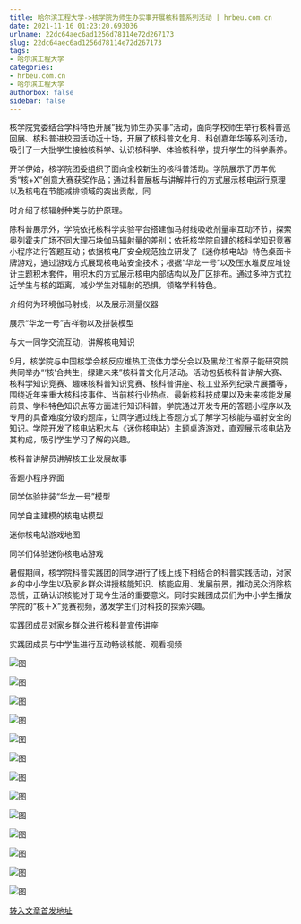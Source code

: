 ```yaml
---
title: 哈尔滨工程大学->核学院为师生办实事开展核科普系列活动 | hrbeu.com.cn
date: 2021-11-16 01:23:20.693036
urlname: 22dc64aec6ad1256d78114e72d267173
slug: 22dc64aec6ad1256d78114e72d267173
tags: 
- 哈尔滨工程大学
categories:
- hrbeu.com.cn
- 哈尔滨工程大学
authorbox: false
sidebar: false
---
```

核学院党委结合学科特色开展“我为师生办实事”活动，面向学校师生举行核科普巡回展、核科普进校园活动近十场，开展了核科普文化月、科创嘉年华等系列活动，吸引了一大批学生接触核科学、认识核科学、体验核科学，提升学生的科学素养。

开学伊始，核学院团委组织了面向全校新生的核科普活动。学院展示了历年优秀“核+X”创意大赛获奖作品；通过科普展板与讲解并行的方式展示核电运行原理以及核电在节能减排领域的突出贡献，同
<!--more-->
时介绍了核辐射种类与防护原理。

除科普展示外，学院依托核科学实验平台搭建伽马射线吸收剂量率互动环节，探索奥列霍夫广场不同大理石块伽马辐射量的差别；依托核学院自建的核科学知识竞赛小程序进行答题互动；依据核电厂安全规范独立研发了《迷你核电站》特色桌面卡牌游戏，通过游戏方式展现核电站安全技术；根据“华龙一号”以及压水堆反应堆设计主题积木套件，用积木的方式展示核电内部结构以及厂区排布。通过多种方式拉近学生与核的距离，减少学生对辐射的恐惧，领略学科特色。

介绍何为环境伽马射线，以及展示测量仪器

展示“华龙一号”吉祥物以及拼装模型

与大一同学交流互动，讲解核电知识

9月，核学院与中国核学会核反应堆热工流体力学分会以及黑龙江省原子能研究院共同举办“‘核’合共生，绿建未来”核科普文化月活动。活动包括核科普讲解大赛、核科学知识竞赛、趣味核科普知识竞赛、核科普讲座、核工业系列纪录片展播等，围绕近年来重大核科技事件、当前核行业热点、最新核科技成果以及未来核能发展前景、学科特色知识点等方面进行知识科普。学院通过开发专用的答题小程序以及专用的具备难度分级的题库，让同学通过线上答题方式了解学习核能与辐射安全的知识。学院开发了核电站积木与《迷你核电站》主题桌游游戏，直观展示核电站及其构成，吸引学生学习了解的兴趣。

核科普讲解员讲解核工业发展故事

答题小程序界面

同学体验拼装“华龙一号”模型

同学自主建模的核电站模型

迷你核电站游戏地图

同学们体验迷你核电站游戏

暑假期间，核学院科普实践团的同学进行了线上线下相结合的科普实践活动，对家乡的中小学生以及家乡群众讲授核能知识、核能应用、发展前景，推动民众消除核恐慌，正确认识核能对于现今生活的重要意义。同时实践团成员们为中小学生播放学院的“核＋X”竞赛视频，激发学生们对科技的探索兴趣。

实践团成员对家乡群众进行核科普宣传讲座

实践团成员与中学生进行互动畅谈核能、观看视频

![图](http://gongxue.cn/__local/F/58/17/197E9527CA61484EE9C47936F8D_C6A81C22_124AA.jpg)

![图](http://gongxue.cn/__local/D/9A/14/EB99FC0D4D38751A5EF08977B39_BB5B561D_1F825.jpg)

![图](http://gongxue.cn/__local/D/81/93/C53078D5C4CF05ACDC8787A6079_1C94397F_224F7.jpg)

![图](http://gongxue.cn/__local/1/CF/10/E5DB53DC54B37A85F705603F8FA_45B7C268_36CAB.jpg)

![图](http://gongxue.cn/__local/2/12/FD/579C78658F2F87D2A0EAB6EB14D_E19965FC_16B88.jpg)

![图](http://gongxue.cn/__local/C/A4/F7/21B0612BE9703A573B4A0C7C8D9_CDF3E6A6_18F71.jpg)

![图](http://gongxue.cn/__local/6/84/B5/2766586E04778D86431ABEA4AD9_ECA57902_17BAA.jpg)

![图](http://gongxue.cn/__local/E/60/BA/360423F058E0C67E98026EE1A69_3A9FFE8C_6C45.jpg)

![图](http://gongxue.cn/__local/8/EE/5F/B5A62502889E703AD989F436366_705B20DF_49E0.png)

![图](http://gongxue.cn/__local/0/CE/9C/D197ED62C5704C0EA2D9FBA0CFC_EDD05E90_1395D.jpg)

![图](http://gongxue.cn/__local/3/38/71/A4AD841D1C0F78C645022489555_523F5111_3C2D5.jpg)

![图](http://gongxue.cn/__local/8/AE/04/49602FC4B19757E2B8FB97FCA90_B6C8CC29_18035.jpg)

![图](http://gongxue.cn/__local/F/AF/E4/143696E71601E4312FD41E3B258_69BBD77E_10952.jpg)

[转入文章首发地址](http://gongxue.cn/info/1015/68818.htm)